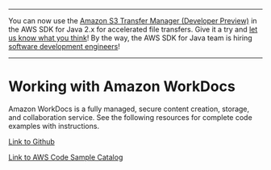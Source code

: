 --------

You can now use the [Amazon S3 Transfer Manager \(Developer Preview\)](https://bit.ly/2WQebiP) in the AWS SDK for Java 2\.x for accelerated file transfers\. Give it a try and [let us know what you think](https://bit.ly/3zT1YYM)\! By the way, the AWS SDK for Java team is hiring [software development engineers](https://github.com/aws/aws-sdk-java-v2/issues/3156)\!

--------

# Working with Amazon WorkDocs<a name="examples-workdocs"></a>

 Amazon WorkDocs is a fully managed, secure content creation, storage, and collaboration service\. See the following resources for complete code examples with instructions\.

 [Link to Github](https://github.com/awsdocs/aws-doc-sdk-examples/tree/master/javav2/example_code/workdocs) 

 [Link to AWS Code Sample Catalog](http://docs.aws.amazon.com/code-samples/latest/catalog/code-catalog-javav2-example_code-workdocs.html) 